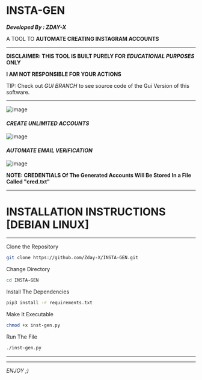# INSTA-GEN

_**Developed By : ZDAY-X**_




A TOOL TO **AUTOMATE CREATING INSTAGRAM ACCOUNTS**

____________________________________________________________________________

**DISCLAIMER: THIS TOOL IS BUILT PURELY FOR _EDUCATIONAL PURPOSES_ ONLY**

**I AM NOT RESPONSIBLE FOR YOUR ACTIONS**

TIP: Check out *GUI BRANCH* to see source code of the Gui Version of this software.
____________________________________________________________________________




![image](https://user-images.githubusercontent.com/83881453/149974578-89254d68-8992-4f7b-8d48-17782fe224b7.png)

#### _**CREATE UNLIMITED ACCOUNTS**_

![image](https://user-images.githubusercontent.com/83881453/149974059-fdaf20b3-7f3b-4baa-9176-d2efce3ef44c.png)


#### _AUTOMATE EMAIL VERIFICATION_

![image](https://user-images.githubusercontent.com/83881453/149974406-774faad5-cf73-4ca1-bf78-b89aaeb9a64c.png)


**NOTE: CREDENTIALS Of The Generated Accounts Will Be Stored In a File Called "cred.txt"**


____________________________________________________________________________
# INSTALLATION INSTRUCTIONS [DEBIAN LINUX]
____________________________________________________________________________

Clone the Repository
```bash
git clone https://github.com/Zday-X/INSTA-GEN.git
```
Change Directory
```bash
cd INSTA-GEN
```
Install The Dependencies
```bash
pip3 install -r requirements.txt
```
Make It Executable 
```bash
chmod +x inst-gen.py
```
Run The File
```bash
./inst-gen.py
```
____________________________________________________________________________
____________________________________________________________________________


_ENJOY ;)_

